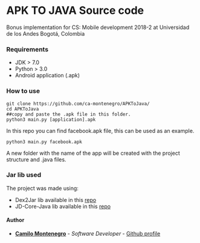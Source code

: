 # APK TO JAVA Source code

Bonus implementation for CS: Mobile development 2018-2 at Universidad de los Andes Bogotá, Colombia

### Requirements
- JDK > 7.0
- Python > 3.0
- Android application (.apk)

### How to use

```
git clone https://github.com/ca-montenegro/APKToJava/
cd APKToJava
##copy and paste the .apk file in this folder.
python3 main.py [application].apk
```
In this repo you can find facebook.apk file, this can be used as an example. 
```
python3 main.py facebook.apk
```
A new folder with the name of the app will be created with the project structure and .java files.

### Jar lib used
The project was made using:
- Dex2Jar lib available in this [repo](https://github.com/pxb1988/dex2jar)
- JD-Core-Java lib available in this [repo](https://github.com/nviennot/jd-core-java)


#### Author

* **[Camilo Montenegro](https://ca-montenegro.github.io/)** - *Software Developer* - [Github profile](https://github.com/ca-montenegro)
